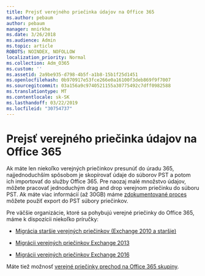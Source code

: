 ```yaml
---
title: Prejsť verejného priečinka údajov na Office 365
ms.author: pebaum
author: pebaum
manager: mnirkhe
ms.date: 3/26/2018
ms.audience: Admin
ms.topic: article
ROBOTS: NOINDEX, NOFOLLOW
localization_priority: Normal
ms.collection: Adm_O365
ms.custom: ''
ms.assetid: 2a9be935-d798-4b5f-a1b8-15b1f25d1451
ms.openlocfilehash: 0b970917e53fce266e0a16100f3deb869f9f7007
ms.sourcegitcommit: 03a156a9c9740521155a30775492c7dff0982588
ms.translationtype: MT
ms.contentlocale: sk-SK
ms.lasthandoff: 03/22/2019
ms.locfileid: "30754737"
---
```

# <a name="migrate-public-folder-data-to-office-365"></a>Prejsť verejného priečinka údajov na Office 365

Ak máte len niekoľko verejných priečinkov presunúť do úradu 365, najjednoduchším spôsobom je skopírovať údaje do súborov PST a potom ich importovať do služby Office 365. Pre naozaj malé množstvo údajov, môžete pracovať jednoduchým drag and drop verejnom priečinku do súboru PST. Ak máte viac informácií (až 30GB) máme [zdokumentované proces](https://technet.microsoft.com/library/dn874017%28v=exchg.150%29.aspx#PSTMigrate) môžete použiť export do PST súbory priečinkov. 
  
Pre väčšie organizácie, ktoré sa pohybujú verejné priečinky do Office 365, máme k dispozícii niekoľko príručky:
  
- [Migrácia staršie verejných priečinkov (Exchange 2010 a staršie)](https://technet.microsoft.com/library/dn874017%28v=exchg.150%29.aspx)
    
- [Migrácii verejných priečinkov Exchange 2013](https://technet.microsoft.com/library/mt798260%28v=exchg.150%29.aspx)
    
- [Migrácii verejných priečinkov Exchange 2016](https://technet.microsoft.com/library/mt798260%28v=exchg.160%29.aspx)
    
Máte tiež možnosť [verejné priečinky prechod na Office 365 skupiny](https://technet.microsoft.com/library/mt843872%28v=exchg.150%29.aspx).
  

